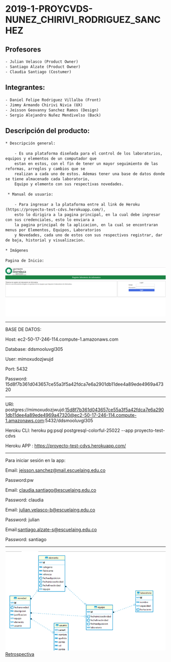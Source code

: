 # 2019-1-PROYCVDS-NUNEZ_CHIRIVI_RODRIGUEZ_SANCHEZ

## Profesores 
	- Julian Velasco (Product Owner)
	- Santiago Alzate (Product Owner)
	- Claudia Santiago (Costumer)
	
## Integrantes:
	- Daniel Felipe Rodriguez Villalba (Front)
	- Jimmy Armando Chirivi Nivia (UX)
	- Jeisson Geovanny Sanchez Ramos (Design)
	- Sergio Alejandro Nuñez Mendivelso (Back)

## Descripción del producto:

	* Descripción general:
	
		- Es una plataforma diseñada para el control de los laboratorios, equipos y elementos de un computador que
		estan en estos, con el fin de tener un mayor seguimiento de las reformas, arreglos y cambios que se 
		realizan a cada uno de estos. Ademas tener una base de datos donde se tiene almacenado cada laboratorio, 
		Equipo y elemento con sus respectivas novedades.
		
	 * Manual de usuario:
	 
		- Para ingresar a la plataforma entre al link de Heroku (https://proyecto-test-cdvs.herokuapp.com/), 
		esto lo dirigira a la pagina principal, en la cual debe ingresar con sus credenciales, esto lo enviara a 
		la pagina principal de la aplicacion, en la cual se encontraran menus por Elementos, Equipos, Laboratorios 
		y Novedades, cada uno de estos con sus respectivos registrar, dar de baja, historial y visualizacion.
	
	* Imágenes
	
	Pagina de Inicio:
	
![Inicio](https://github.com/checho1998/2019-1-PROYCVDS-NU-EZ_CHIRIVI_RODRIGUEZ/blob/master/Imagenes/Inicio.PNG)

-----------------------------------------------------------------------------------


BASE DE DATOS: 

Host:  ec2-50-17-246-114.compute-1.amazonaws.com

Database:  ddsmooluvgl305

User:  mimoxudozjwujd

Port:  5432

Password:  15d8f7b361d043657ce55a3f5a42fdca7e6a2901db11dee4a89ede4969a47320



-----------------------------------------------------------------------------------


URI:  postgres://mimoxudozjwujd:15d8f7b361d043657ce55a3f5a42fdca7e6a2901db11dee4a89ede4969a47320@ec2-50-17-246-114.compute-1.amazonaws.com:5432/ddsmooluvgl305


Heroku CLI:  heroku pg:psql postgresql-colorful-25022 --app proyecto-test-cdvs


Heroku APP : https://proyecto-test-cdvs.herokuapp.com/


-----------------------------------------------------------------------------------


Para iniciar sesión en la app:

Email: jeisson.sanchez@mail.escuelaing.edu.co

Password:pw

Email: claudia.santiago@escuelaing.edu.co

Password: claudia

Email: julian.velasco-b@escuelaing.edu.co

Password: julian

Email:santiago.alzate-s@escuelaing.edu.co

Password: santiago

-----------------------------------------------------------------------------------


![Base de datos](https://github.com/checho1998/2019-1-PROYCVDS-NU-EZ_CHIRIVI_RODRIGUEZ/blob/master/Base%20de%20datos/BD.PNG)
[Retrospectiva](https://github.com/checho1998/2019-1-PROYCVDS-NU-EZ_CHIRIVI_RODRIGUEZ/blob/master/Retrospectiva/Retrospectiva.md)
